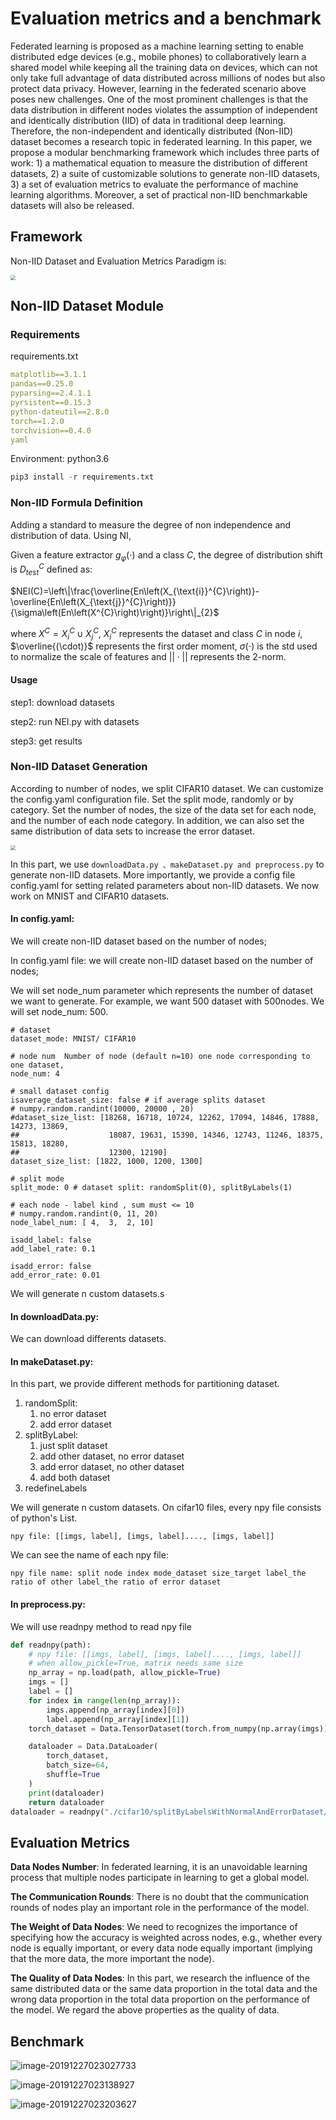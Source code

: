 # Evaluation metrics and a benchmark
Federated learning is proposed as a machine learning setting to enable distributed edge devices (e.g., mobile phones) to collaboratively learn a shared model while keeping all the training data on devices, which can not only take full advantage of data distributed across millions of nodes but also protect data privacy. However, learning in the federated scenario above poses new challenges. One of the most prominent challenges is that the data distribution in different nodes violates the assumption of independent and identically distribution (IID) of data in traditional deep learning. Therefore, the non-independent and identically distributed (Non-IID) dataset becomes a research topic in federated learning. In this paper, we propose a modular benchmarking framework which includes three parts of work: 1) a mathematical equation to measure the distribution of different datasets, 2) a suite of customizable solutions to generate non-IID datasets, 3) a set of evaluation metrics to evaluate the performance of machine learning algorithms. Moreover, a set of practical non-IID benchmarkable datasets will also be released.

## Framework

Non-IID Dataset and Evaluation Metrics Paradigm is: 

<img src="./resources/images/structure2.png" style="zoom:50%;" />

## Non-IID Dataset Module

### Requirements

requirements.txt

```yaml
matplotlib==3.1.1
pandas==0.25.0
pyparsing==2.4.1.1
pyrsistent==0.15.3
python-dateutil==2.8.0
torch==1.2.0
torchvision==0.4.0
yaml
```

Environment: python3.6

```python
pip3 install -r requirements.txt
```

### Non-IID Formula Definition

Adding a standard to measure the degree of non independence and distribution of data. Using NI,

Given a feature extractor $g_{\varphi}(\cdot)$ and a class $C$, the degree of distribution shift is $D_{test}^{C}$   deﬁned as:

$NEI(C)=\left\|\frac{\overline{En\left(X_{\text{i}}^{C}\right)}-\overline{En\left(X_{\text{j}}^{C}\right)}}{\sigma\left(En\left(X^{C}\right)\right)}\right\|_{2}$

where $X^{C}=X_{i}^{C} \cup X_{j}^{C}$, $X_{i}^{C}$ represents the dataset and class $C$ in node $i$, $\overline{(\cdot)}$ represents the first order moment, $\sigma(\cdot)$ is the std used to normalize the scale of features and $||\cdot||$ represents the 2-norm.

#### Usage

step1: download datasets

step2: run NEI.py with datasets

step3: get results

### Non-IID Dataset Generation

According to number of nodes, we split CIFAR10 dataset. We can customize the config.yaml configuration file. Set the split mode, randomly or by category. Set the number of nodes, the size of the data set for each node, and the number of each node category. 
In addition, we can also set the same distribution of data sets to increase the error dataset.

<img src="./resources/images/datageneration.png" style="zoom:50%;" />

In this part, we use `downloadData.py 、makeDataset.py and preprocess.py` to generate non-IID datasets. More importantly, we provide a config file config.yaml for setting related parameters about non-IID datasets. We now work on MNIST and CIFAR10 datasets.

#### In config.yaml:

We will create non-IID dataset based on the number of nodes;

In config.yaml file: we will create non-IID dataset based on the number of nodes;

We will set  node_num  parameter which represents the number of dataset we want to generate. For example, we want 500 dataset with 500nodes. We will set node_num: 500.

```
# dataset
dataset_mode: MNIST/ CIFAR10

# node num  Number of node (default n=10) one node corresponding to one dataset,
node_num: 4

# small dataset config
isaverage_dataset_size: false # if average splits dataset
# numpy.random.randint(10000, 20000 , 20)
#dataset_size_list: [18268, 16718, 10724, 12262, 17094, 14846, 17888, 14273, 13869,
##                    18087, 19631, 15390, 14346, 12743, 11246, 18375, 15813, 18280,
##                    12300, 12190]
dataset_size_list: [1822, 1000, 1200, 1300]

# split mode
split_mode: 0 # dataset split: randomSplit(0), splitByLabels(1)

# each node - label kind , sum must <= 10
# numpy.random.randint(0, 11, 20)
node_label_num: [ 4,  3,  2, 10]

isadd_label: false
add_label_rate: 0.1

isadd_error: false
add_error_rate: 0.01
```

We will generate n custom datasets.s

#### In downloadData.py:

We can download differents datasets.

#### In makeDataset.py:

In this part, we provide different methods for partitioning dataset.

1. randomSplit: 
    1) no error dataset 
    2) add error dataset
2. splitByLabel: 
    1. just split dataset
    2. add other dataset, no error dataset
    3. add error dataset, no other dataset 
    4. add both dataset
3. redefineLabels

We will generate n custom datasets.
On cifar10 files, every npy file consists of python's List.

```
npy file: [[imgs, label], [imgs, label]...., [imgs, label]]
```

We can see the name of each npy file:

```
npy file name: split node index mode_dataset size_target label_the ratio of other label_the ratio of error dataset
```

#### In preprocess.py:

We will use readnpy method to read npy file

```python
def readnpy(path):
    # npy file: [[imgs, label], [imgs, label]...., [imgs, label]]
    # when allow_pickle=True, matrix needs same size
    np_array = np.load(path, allow_pickle=True)
    imgs = []
    label = []
    for index in range(len(np_array)):
        imgs.append(np_array[index][0])
        label.append(np_array[index][1])
    torch_dataset = Data.TensorDataset(torch.from_numpy(np.array(imgs)), torch.from_numpy(np.array(label)))

    dataloader = Data.DataLoader(
        torch_dataset,
        batch_size=64,
        shuffle=True
    )
    print(dataloader)
    return dataloader
dataloader = readnpy("./cifar10/splitByLabelsWithNormalAndErrorDataset/SplitByLabels_2222_horseandMore_0.1_0.01.npy")
```

## Evaluation Metrics

**Data Nodes Number**: In federated learning, it is an unavoidable learning process that multiple nodes participate in learning to get a global model.

**The Communication Rounds**:  There is no doubt that the communication rounds of nodes play an important role in the performance of the model. 

**The Weight of Data Nodes**: We need to recognizes the importance of specifying how the accuracy is weighted across nodes, e.g., whether every node is equally important, or every data node equally important (implying that the more data, the more important the node).

**The Quality of Data Nodes**:  In this part, we research the influence of the same distributed data or the same data proportion in the total data and the wrong data proportion in the total data proportion on the performance of the model. We regard the above properties as the quality of data.

## Benchmark

<img src="./resources/images/1.png" alt="image-20191227023027733" />

![image-20191227023138927](./resources/images/2.png)

![image-20191227023203627](./resources/images/3.png)